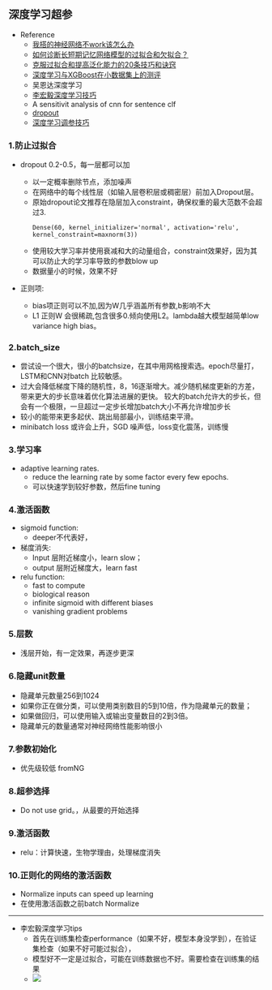 
## 深度学习超参
- Reference
    - [我搭的神经网络不work该怎么办](https://mp.weixin.qq.com/s/ZpodcrPMGSgBzz-JpNeaUQ)
    - [如何诊断长短期记忆网络模型的过拟合和欠拟合？](https://mp.weixin.qq.com/s/5jQzI3siqY2Kc4oTPUjiSA)
    - [克服过拟合和提高泛化能力的20条技巧和诀窍](http://blog.csdn.net/starzhou/article/details/52754436)
    - [深度学习与XGBoost在小数据集上的测评](https://mp.weixin.qq.com/s/PF6-txnq3SV258EfNVufSw)
    - 吴恩达深度学习
    - [李宏毅深度学习技巧](https://www.bilibili.com/video/av10590361)
    - A sensitivit analysis of cnn for sentence clf
    - [dropout](https://www.jianshu.com/p/ba9ca3b07922)
    - [深度学习调参技巧](https://www.zhihu.com/question/25097993/answer/585714651)


### 1.防止过拟合

 - dropout 0.2-0.5，每一层都可以加
     -  以一定概率删除节点，添加噪声
     -  在网络中的每个线性层（如输入层卷积层或稠密层）前加入Dropout层。
     -  原始dropout论文推荐在隐层加入constraint，确保权重的最大范数不会超过3.
         ```
         Dense(60, kernel_initializer='normal', activation='relu', kernel_constraint=maxnorm(3))
         ```
     - 使用较大学习率并使用衰减和大的动量组合，constraint效果好，因为其可以防止大的学习率导致的参数blow up
     - 数据量小的时候，效果不好


 - 正则项:
    -  bias项正则可以不加,因为W几乎涵盖所有参数,b影响不大
    -  L1 正则W 会很稀疏,包含很多0.倾向使用L2。lambda越大模型越简单low variance high bias。


### 2.batch_size
- 尝试设一个很大，很小的batchsize，在其中用网格搜索选。epoch尽量打，LSTM和CNN对batch 比较敏感。
- 过大会降低梯度下降的随机性，8，16逐渐增大。减少随机梯度更新的方差，带来更大的步长意味着优化算法进展的更快。
较大的batch允许大的步长，但会有一个极限，一旦超过一定步长增加batch大小不再允许增加步长
- 较小的能带来更多起伏、跳出局部最小，训练结束平滑。
-  minibatch loss 或许会上升，SGD 噪声低，loss变化震荡，训练慢


### 3.学习率
- adaptive learning rates.
    - reduce the learning rate by some factor every few epochs.
    - 可以快速学到较好参数，然后fine tuning
### 4.激活函数
- sigmoid function:
    - deeper不代表好，
- 梯度消失:
    - Input 层附近梯度小，learn slow；
    - output 层附近梯度大，learn fast
- relu function:
    - fast to compute
    - biological reason
    - infinite sigmoid with different biases
    - vanishing gradient problems
### 5.层数
- 浅层开始，有一定效果，再逐步更深
### 6.隐藏unit数量
- 隐藏单元数量256到1024
- 如果你正在做分类，可以使用类别数目的5到10倍，作为隐藏单元的数量；
- 如果做回归，可以使用输入或输出变量数目的2到3倍。
- 隐藏单元的数量通常对神经网络性能影响很小
### 7.参数初始化
- 优先级较低 fromNG
### 8.超参选择
- Do not use grid。，从最要的开始选择
### 9.激活函数
- relu：计算快速，生物学理由，处理梯度消失

### 10.正则化的网络的激活函数
-  Normalize inputs can speed up learning
-  在使用激活函数之前batch Normalize





---------------------------------------------------
- 李宏毅深度学习tips
    - 首先在训练集检查performance（如果不好，模型本身没学到），在验证集检查（如果不好可能过拟合），
    - 模型好不一定是过拟合，可能在训练数据也不好。需要检查在训练集的结果
    - ![](http://img.blog.csdn.net/20171022214242354?watermark/2/text/aHR0cDovL2Jsb2cuY3Nkbi5uZXQveXVlMTE1MTE4MDcwMg==/font/5a6L5L2T/fontsize/400/fill/I0JBQkFCMA==/dissolve/70/gravity/SouthEast)
